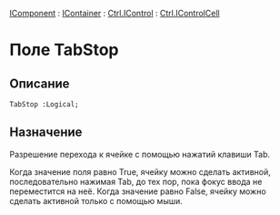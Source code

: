 ﻿---
Link: .Ctrl.IControlCell.@TabStop
---

[IComponent](topic:Com.Custom.ComClasses.IComponent.Default) :
[IContainer](topic:Com.Custom.ComClasses.IContainer.Default) :
[Ctrl.IControl](topic:Com.Custom.ComClasses.Ctrl.IControl.Default) :
[Ctrl.IControlCell](Default)

# Поле TabStop

## Описание

    TabStop :Logical;

## Назначение

Разрешение перехода к ячейке с помощью нажатий клавиши Tab.

Когда значение поля равно True, ячейку можно сделать активной,
последовательно нажимая Tab, до тех пор, пока фокус ввода не переместится на неё.
Когда значение равно False, ячейку можно сделать активной только с помощью мыши.